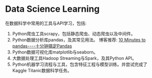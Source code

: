 Data Science Learning
=================================
在数据科学中常用的工具与API学习，包括:

1. Python爬虫工具scrapy，包括静态爬虫、动态爬虫以及中间件。
2. Python数据分析库pandas，及其常见用法。
博客推荐:
[10 Minutes to pandas----十分钟搞定Pandas](http://blog.csdn.net/wangshuang1631/article/details/52276189/)
3. Python数据可视化库matplotlib与seaborn。
4. 大数据处理工具Hadoop Streaming与Spark，及其Python API。
5. Python机器学习流程与工具，包含特征工程与模型训练。并尝试完成了Kaggle Titanic数据科学任务。
